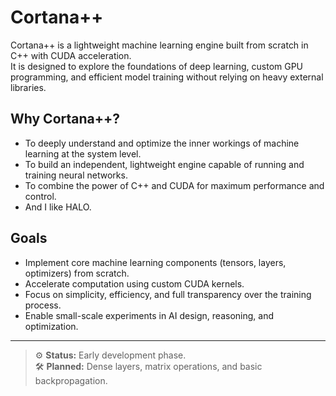 ﻿# Cortana++

Cortana++ is a lightweight machine learning engine built from scratch in C++ with CUDA acceleration.  
It is designed to explore the foundations of deep learning, custom GPU programming, and efficient model training without relying on heavy external libraries.

## Why Cortana++?

- To deeply understand and optimize the inner workings of machine learning at the system level.
- To build an independent, lightweight engine capable of running and training neural networks.
- To combine the power of C++ and CUDA for maximum performance and control.
- And I like HALO.

## Goals

- Implement core machine learning components (tensors, layers, optimizers) from scratch.
- Accelerate computation using custom CUDA kernels.
- Focus on simplicity, efficiency, and full transparency over the training process.
- Enable small-scale experiments in AI design, reasoning, and optimization.

---

> ⚙️ **Status:** Early development phase.  
> 🛠️ **Planned:** Dense layers, matrix operations, and basic backpropagation.
